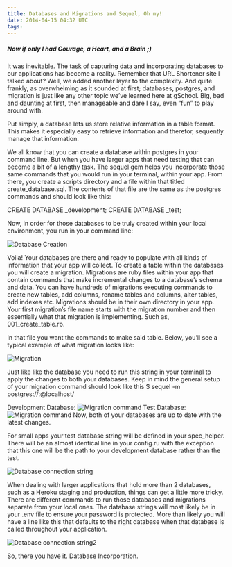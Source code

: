 ```yaml
---
title: Databases and Migrations and Sequel, Oh my!
date: 2014-04-15 04:32 UTC
tags:
---
```



##### Now if only I had Courage, a Heart, and a Brain ;)

It was inevitable. The task of capturing data and incorporating databases to our applications has become a reality. Remember that URL Shortener site I talked about? Well, we added another layer to the complexity. And quite frankly, as overwhelming as it sounded at first; databases, postgres, and migration is just like any other topic we’ve learned here at gSchool. Big, bad and daunting at first, then manageable and dare I say, even “fun” to play around with.

Put simply, a database lets us store relative information in a table format. This makes it especially easy to retrieve information and therefor, sequently manage that information.

We all know that you can create a database within postgres in your command line. But  when you have larger apps that need testing that can become a bit of a lengthy task. The [sequel gem](https://github.com/jeremyevans/sequel) helps you incorporate those same commands that you would run in your terminal, within your app. From there, you create a scripts directory and a file within that titled create_database.sql. The contents of that file are the same as the postgres commands and should look like this:

CREATE DATABASE <preferred database name>_development;
CREATE DATABASE <preferred database name>_test;

Now, in order for those databases to be truly created within your local environment, you run in your command line:

![Database Creation](/images/create_database.png)

Voila! Your databases are there and ready to populate with all kinds of information that your app will collect. To create a table within the databases you will create a migration. Migrations are ruby files within your app that contain commands that make incremental changes to a database’s schema and data. You can have hundreds of migrations executing commands to create new tables, add columns, rename tables and columns, alter tables, add indexes etc. Migrations should be in their own directory in your app. Your first migration’s file name starts with the migration number and then essentially what that migration is implementing. Such as, 001_create_table.rb.

In that file you want the commands to make said table. Below, you’ll see a typical example of what migration looks like:

![Migration](/images/migration.png)

Just like like the database you need to run this string in your terminal to apply the changes to both your databases.
Keep in mind the general setup of your migration command should look like this
 $ sequel -m <directory name> postgres://<username>:<password>@localhost<port>/<database>

Development Database:
![Migration command](/images/migration_command.png)
Test Database:
![Migration command](/images/migration_test.png)
Now, both of your databases are up to date with the latest changes.

For small apps your test database string will be defined in your spec_helper. There will be an almost identical line in your config.ru with the exception that this one will be the path to your development database rather than the test.

![Database connection string](/images/db_connection.png)

When dealing with larger applications that hold more than 2 databases, such as a Heroku staging and production, things can get a little more tricky. There are different commands to run those databases and migrations separate from your local ones. The database strings will most likely be in your .env file to ensure your password is protected. More than likely you will have a line like this that defaults to the right database when that database is called throughout your application.

![Database connection string2](/images/db_connection2.png)

So, there you have it. Database Incorporation.
